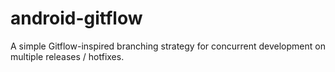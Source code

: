 # android-gitflow
A simple Gitflow-inspired branching strategy for concurrent development on multiple releases / hotfixes.  

